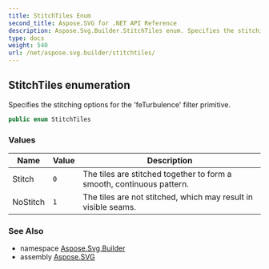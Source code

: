 ```yaml
---
title: StitchTiles Enum
second_title: Aspose.SVG for .NET API Reference
description: Aspose.Svg.Builder.StitchTiles enum. Specifies the stitching options for the feTurbulence filter primitive
type: docs
weight: 540
url: /net/aspose.svg.builder/stitchtiles/
---
```

## StitchTiles enumeration

Specifies the stitching options for the 'feTurbulence' filter primitive.

```csharp
public enum StitchTiles
```

### Values

| Name | Value | Description |
| --- | --- | --- |
| Stitch | `0` | The tiles are stitched together to form a smooth, continuous pattern. |
| NoStitch | `1` | The tiles are not stitched, which may result in visible seams. |

### See Also

* namespace [Aspose.Svg.Builder](../../aspose.svg.builder/)
* assembly [Aspose.SVG](../../)
